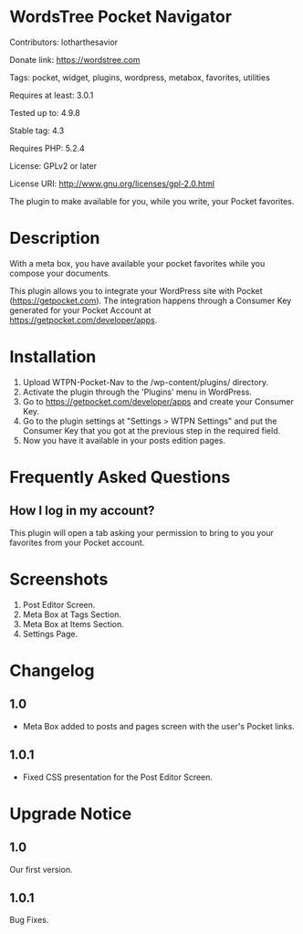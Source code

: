 # WordsTree Pocket Navigator

Contributors: lotharthesavior

Donate link: https://wordstree.com

Tags: pocket, widget, plugins, wordpress, metabox, favorites, utilities

Requires at least: 3.0.1

Tested up to: 4.9.8

Stable tag: 4.3

Requires PHP: 5.2.4

License: GPLv2 or later

License URI: http://www.gnu.org/licenses/gpl-2.0.html

The plugin to make available for you, while you write, your Pocket favorites.

# Description

With a meta box, you have available your pocket favorites while you compose your documents.

This plugin allows you to integrate your WordPress site with Pocket (https://getpocket.com). The integration happens through a Consumer Key generated for your Pocket Account at https://getpocket.com/developer/apps.

# Installation

1. Upload WTPN-Pocket-Nav to the /wp-content/plugins/ directory.
2. Activate the plugin through the 'Plugins' menu in WordPress.
3. Go to https://getpocket.com/developer/apps and create your Consumer Key.
4. Go to the plugin settings at "Settings > WTPN Settings" and put the Consumer Key that you got at the previous step in the required field.
5. Now you have it available in your posts edition pages.

# Frequently Asked Questions

## How I log in my account?

This plugin will open a tab asking your permission to bring to you your favorites from your Pocket account.

# Screenshots

1. Post Editor Screen.
2. Meta Box at Tags Section.
3. Meta Box at Items Section.
4. Settings Page.

# Changelog

## 1.0

* Meta Box added to posts and pages screen with the user's Pocket links.

## 1.0.1

- Fixed CSS presentation for the Post Editor Screen.

# Upgrade Notice

## 1.0

Our first version.

## 1.0.1

Bug Fixes.